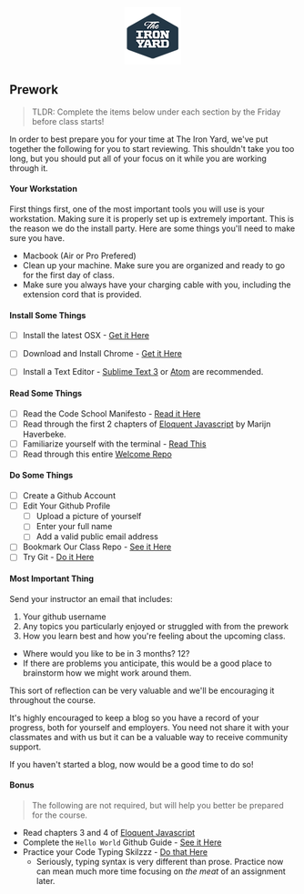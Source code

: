 <div align="center"><img src ="../assets/tiy.png" /></div>

## Prework

> TLDR: Complete the items below under each section by the Friday before class starts!

In order to best prepare you for your time at The Iron Yard, we've put together the following for you to start reviewing. This shouldn't take you too long, but you should put all of your focus on it while you are working through it.

#### Your Workstation

First things first, one of the most important tools you will use is your workstation. Making sure it is properly set up is extremely important. This is the reason we do the install party. Here are some things you'll need to make sure you have.

- Macbook (Air or Pro Prefered)
- Clean up your machine. Make sure you are organized and ready to go for the first day of class.
- Make sure you always have your charging cable with you, including the extension cord that is provided.


#### Install Some Things

* [ ] Install the latest OSX - [Get it Here](http://www.apple.com/osx/)
* [ ] Download and Install Chrome - [Get it Here](https://www.google.com/chrome/)
* [ ] Install a Text Editor - [Sublime Text 3](http://www.sublimetext.com/3) or [Atom](https://atom.io/) are recommended.


#### Read Some Things

* [ ] Read the Code School Manifesto - [Read it Here](http://masondesu.github.io/code-school-manifesto/)
* [ ] Read through the first 2 chapters of [Eloquent Javascript][ej] by Marijn Haverbeke.
* [ ] Familiarize yourself with the terminal - [Read This](http://blog.teamtreehouse.com/command-line-basics)
* [ ] Read through this entire [Welcome Repo](./Readme.md)

[ej]: http://eloquentjavascript.net/


#### Do Some Things

* [ ] Create a Github Account
* [ ] Edit Your Github Profile
  * [ ] Upload a picture of yourself
  * [ ] Enter your full name
  * [ ] Add a valid public email address
* [ ] Bookmark Our Class Repo - [See it Here](https://github.com/tiy-atl-js-jan-2017)
* [ ] Try Git - [Do it Here](http://try.github.io)

#### Most Important Thing

Send your instructor an email that includes:

1. Your github username
2. Any topics you particularly enjoyed or struggled with from the prework
3. How you learn best and how you're feeling about the upcoming class.
  * Where would you like to be in 3 months? 12?
  * If there are problems you anticipate, this would be a good place to brainstorm how we might work around them.

This sort of reflection can be very valuable and we'll be encouraging it throughout the course.

It's highly encouraged to keep a blog so you
have a record of your progress, both for
yourself and employers. You need not share it
with your classmates and with us but it can
be a valuable way to receive community support.

If you haven't started a blog, now would be a
good time to do so!

#### Bonus

> The following are not required, but will help you better be prepared for the course.

* Read chapters 3 and 4 of [Eloquent Javascript](http://eloquentjavascript.net/)
* Complete the `Hello World` Github Guide - [See it Here](https://guides.github.com/activities/hello-world/)
* Practice your Code Typing Skilzzz - [Do that Here](https://typing.io/)
  * Seriously, typing syntax is very different than prose. Practice now can mean much more time focusing on *the meat* of an assignment later.
